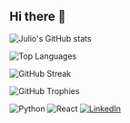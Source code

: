## Hi there 👋

<!--
**codereyes-1/codereyes-1** is a ✨ _special_ ✨ repository because its `README.md` (this file) appears on your GitHub profile.

Here are some ideas to get you started:

- 🔭 I’m currently working on ...
- 🌱 I’m currently learning ...
- 👯 I’m looking to collaborate on ...
- 🤔 I’m looking for help with ...
- 💬 Ask me about ...
- 📫 How to reach me: ...
- 😄 Pronouns: ...
- ⚡ Fun fact: ...
-->

![Julio's GitHub stats](https://github-readme-stats.vercel.app/api?username=juliodaniel&show_icons=true&theme=tokyonight)

![Top Languages](https://github-readme-stats.vercel.app/api/top-langs/?username=juliodaniel&layout=compact&theme=radical)

![GitHub Streak](https://streak-stats.demolab.com/?user=juliodaniel&theme=radical)

![GitHub Trophies](https://github-profile-trophy.vercel.app/?username=juliodaniel&theme=onedark)

![Python](https://img.shields.io/badge/Python-3776AB?style=for-the-badge&logo=python&logoColor=white)
![React](https://img.shields.io/badge/React-20232A?style=for-the-badge&logo=react&logoColor=61DAFB)
[![LinkedIn](https://img.shields.io/badge/LinkedIn-blue?style=for-the-badge&logo=linkedin)](https://www.linkedin.com/in/juliodaniel)
